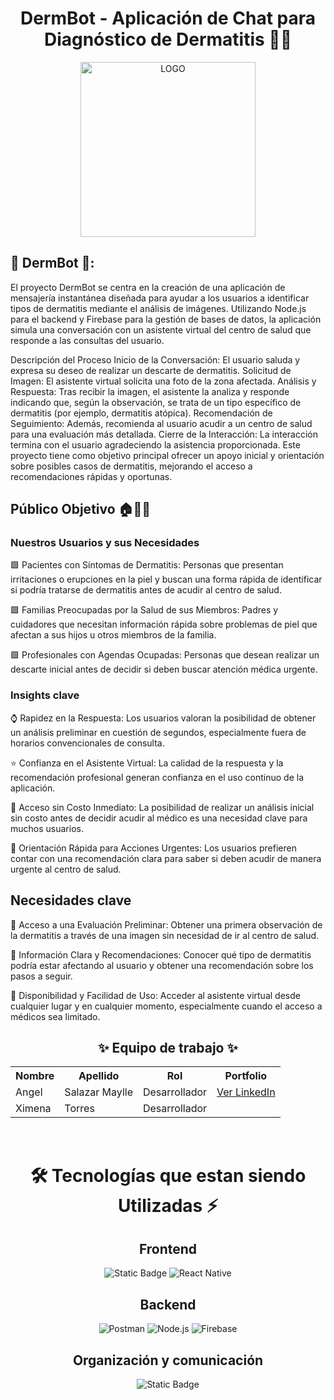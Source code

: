 <h1 align="center"> DermBot - Aplicación de Chat para Diagnóstico de Dermatitis 🤖💬</h1> 
<div align="center"> 
  <img src="https://i.postimg.cc/6psGzxf8/Dermabot.jpg" width="280" alt="LOGO"> 
</div>

## 📱 DermBot 🤖: 
El proyecto DermBot se centra en la creación de una aplicación de mensajería instantánea diseñada para ayudar a los usuarios a identificar tipos de dermatitis mediante el análisis de imágenes. Utilizando Node.js para el backend y Firebase para la gestión de bases de datos, la aplicación simula una conversación con un asistente virtual del centro de salud que responde a las consultas del usuario.

Descripción del Proceso
Inicio de la Conversación: El usuario saluda y expresa su deseo de realizar un descarte de dermatitis.
Solicitud de Imagen: El asistente virtual solicita una foto de la zona afectada.
Análisis y Respuesta: Tras recibir la imagen, el asistente la analiza y responde indicando que, según la observación, se trata de un tipo específico de dermatitis (por ejemplo, dermatitis atópica).
Recomendación de Seguimiento: Además, recomienda al usuario acudir a un centro de salud para una evaluación más detallada.
Cierre de la Interacción: La interacción termina con el usuario agradeciendo la asistencia proporcionada.
Este proyecto tiene como objetivo principal ofrecer un apoyo inicial y orientación sobre posibles casos de dermatitis, mejorando el acceso a recomendaciones rápidas y oportunas.

## Público Objetivo 🏠🏢👫

### Nuestros Usuarios y sus Necesidades

🟩 Pacientes con Síntomas de Dermatitis: Personas que presentan irritaciones o erupciones en la piel y buscan una forma rápida de identificar si podría tratarse de dermatitis antes de acudir al centro de salud.

🟩 Familias Preocupadas por la Salud de sus Miembros: Padres y cuidadores que necesitan información rápida sobre problemas de piel que afectan a sus hijos u otros miembros de la familia.

🟩 Profesionales con Agendas Ocupadas: Personas que desean realizar un descarte inicial antes de decidir si deben buscar atención médica urgente.

### Insights clave

⌚ Rapidez en la Respuesta: Los usuarios valoran la posibilidad de obtener un análisis preliminar en cuestión de segundos, especialmente fuera de horarios convencionales de consulta.

⭐ Confianza en el Asistente Virtual: La calidad de la respuesta y la recomendación profesional generan confianza en el uso continuo de la aplicación.

💸 Acceso sin Costo Inmediato: La posibilidad de realizar un análisis inicial sin costo antes de decidir acudir al médico es una necesidad clave para muchos usuarios.

🔮 Orientación Rápida para Acciones Urgentes: Los usuarios prefieren contar con una recomendación clara para saber si deben acudir de manera urgente al centro de salud.

## Necesidades clave

🔹 Acceso a una Evaluación Preliminar: Obtener una primera observación de la dermatitis a través de una imagen sin necesidad de ir al centro de salud.

🔹 Información Clara y Recomendaciones: Conocer qué tipo de dermatitis podría estar afectando al usuario y obtener una recomendación sobre los pasos a seguir.

🔹 Disponibilidad y Facilidad de Uso: Acceder al asistente virtual desde cualquier lugar y en cualquier momento, especialmente cuando el acceso a médicos sea limitado.



<h2 align="center">✨ Equipo de trabajo ✨</h2>

<table align="center">
  <tr>
    <th>Nombre</th>
    <th>Apellido</th>
    <th>Rol</th>
    <th>Portfolio</th>
  </tr>
  <tr>
    <td>Angel</td>
    <td>Salazar Maylle</td>
    <td>Desarrollador</td>
    <td><a href="https://www.linkedin.com/in/angel-salazar-maylle-36236b198/" target="_blank">Ver LinkedIn</a></td>
  </tr>
  <tr>
    <td>Ximena</td>
    <td>Torres</td>
    <td>Desarrollador</td>
  </tr>
</table>
<br>


<div align='center'>
  <h1>🛠️ Tecnologías que estan siendo Utilizadas ⚡</h1>
</div>

<div align='center'>
  <h2>Frontend</h2>
  </div>

  <div align='center'>
    
![Static Badge](https://img.shields.io/badge/Figma-%23F24E1E?style=for-the-badge&logo=figma&logoColor=white)
![React Native](https://img.shields.io/static/v1?style=for-the-badge&message=React&color=222222&logo=React&logoColor=61DAFB&label=)

<!-- TECNOLOGÍAS POR VERIFICAR
![Vite](https://img.shields.io/badge/vite-%23646CFF.svg?style=for-the-badge&logo=vite&logoColor=white)
![AXIOS](https://img.shields.io/badge/AXIOS-%235A29E4?style=for-the-badge&logo=axios)
![Vercel](https://img.shields.io/static/v1?style=for-the-badge&message=Vercel&color=000000&logo=Vercel&logoColor=FFFFFF&label=)
 -->

  </div>

<div align='center'>
  <h2>Backend</h2>
  </div>
  
  <div align='center'>
    

![Postman](https://img.shields.io/badge/Postman-FF6C37?style=for-the-badge&logo=postman&logoColor=white)
![Node.js](https://img.shields.io/badge/Node.js-339933?style=for-the-badge&logo=node.js&logoColor=white)
![Firebase](https://img.shields.io/badge/Firebase-FFCA28?style=for-the-badge&logo=firebase&logoColor=black)


<!-- TECNOLOGÍAS POR VERIFICAR
![JWT](https://img.shields.io/badge/JWT-black?style=for-the-badge&logo=JSON%20web%20tokens)
![Hibernate](https://img.shields.io/badge/Hibernate-59666C?style=for-the-badge&logo=Hibernate&logoColor=white)
 -->
  </div>

<div align='center'>
  <h2>Organización y comunicación</h2>
  </div>
  
  <div align="center">
  
![Static Badge](https://img.shields.io/badge/WhatsApp-25D366?style=for-the-badge&logo=whatsapp&logoColor=white)
  </div>
<br>
